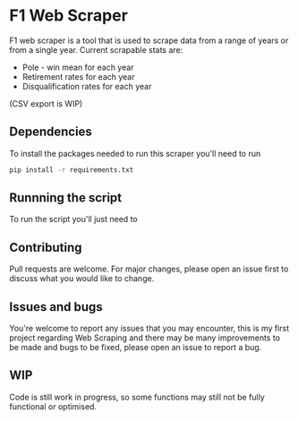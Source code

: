 # F1 Web Scraper
F1 web scraper is a tool that is used to scrape data 
from a range of years or from a single year.
Current scrapable stats are:
- Pole - win mean for each year
- Retirement rates for each year
- Disqualification rates for each year

(CSV export is WIP)

## Dependencies 
To install the packages needed to run this scraper you'll need to run
```bash
pip install -r requirements.txt
```

## Runnning the script
To run the script you'll just need to

## Contributing
Pull requests are welcome. For major changes, please open an issue 
first to discuss what you would like to change.

## Issues and bugs
You're welcome to report any issues that you may encounter, this is 
my first project regarding Web Scraping and there may be many improvements
to be made and bugs to be fixed, please open an issue to report a bug.

## WIP
Code is still work in progress, so some functions may still not be fully functional
or optimised.
